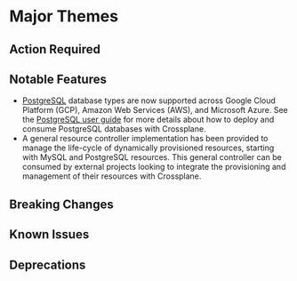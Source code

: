 # Major Themes


## Action Required


## Notable Features

* [PostgreSQL](https://www.postgresql.org/) database types are now supported across Google Cloud Platform (GCP), Amazon Web Services (AWS), and Microsoft Azure.
See the [PostgreSQL user guide](docs/postgresql.md) for more details about how to deploy and consume PostgreSQL databases with Crossplane.
* A general resource controller implementation has been provided to manage the life-cycle of dynamically provisioned resources, starting with MySQL and PostgreSQL resources.
This general controller can be consumed by external projects looking to integrate the provisioning and management of their resources with Crossplane.

## Breaking Changes


## Known Issues


## Deprecations
